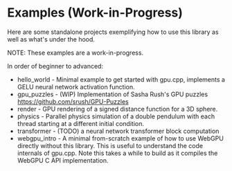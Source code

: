 # Examples (Work-in-Progress)

Here are some standalone projects exemplifying how to use this library as well
as what's under the hood.

NOTE: These examples are a work-in-progress.

In order of beginner to advanced:

- hello_world - Minimal example to get started with gpu.cpp, implements a GELU
  neural network activation function.
- gpu_puzzles - (WIP) Implementation of Sasha Rush's GPU puzzles https://github.com/srush/GPU-Puzzles
- render - GPU rendering of a signed distance function for a 3D sphere.
- physics - Parallel physics simulation of a double pendulum with each thread starting at a different initial condition.
- transformer - (TODO) a neural network transformer block computation
- webgpu_intro - A minimal from-scratch example of how to use WebGPU directly
  without this library. This is useful to understand the code internals of
  gpu.cpp. Note this takes a while to build as it compiles the WebGPU C API
  implementation.
